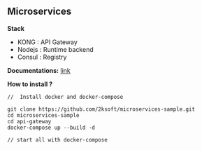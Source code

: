 ## Microservices
**Stack**
- KONG : API Gateway 
- Nodejs : Runtime backend
- Consul : Registry

**Documentations:** [link](https://docs.google.com/document/d/1PHNzaowWYMc00cSW7C70zKPvHVU__3AyiXGFRG5Tsxs/edit?usp=sharing)

**How to install ?**
```
//  Install docker and docker-compose

git clone https://github.com/2ksoft/microservices-sample.git
cd microservices-sample
cd api-gateway 
docker-compose up --build -d

// start all with docker-compose 
```